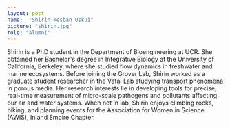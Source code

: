 ```yaml
---
layout: post
name:  "Shirin Mesbah Oskui"
picture: "shirin.jpg"
role: "Alumni"
---
```

Shirin is a PhD student in the Department of Bioengineering at UCR. She obtained her Bachelor's degree in Integrative Biology at the University of California, Berkeley, where she studied flow dynamics in freshwater and marine ecosystems. Before joining the Grover Lab, Shirin worked as a graduate student researcher in the Vafai Lab studying transport phenomena in porous media. Her research interests lie in developing tools for precise, real-time measurement of micro-scale pathogens and pollutants affecting our air and water systems. When not in lab, Shirin enjoys climbing rocks, biking, and planning events for the Association for Women in Science (AWIS), Inland Empire Chapter.

